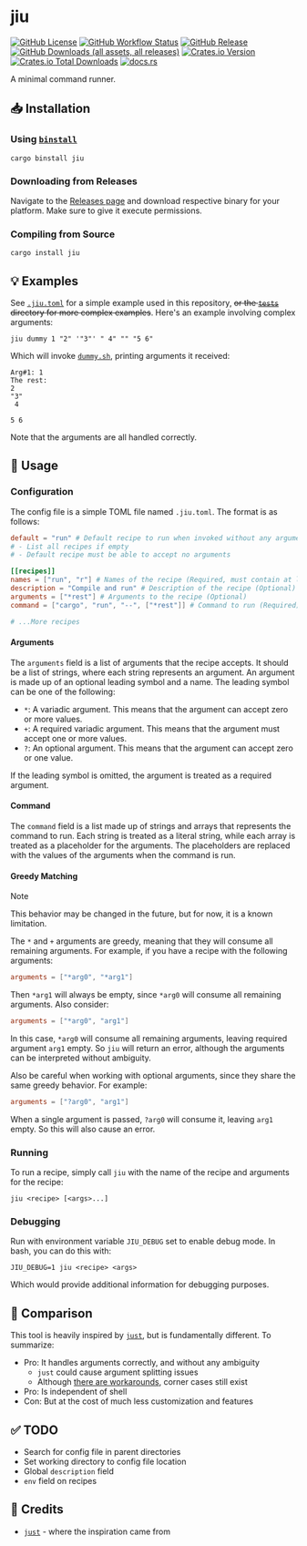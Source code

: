 # jiu

[![GitHub License](https://img.shields.io/github/license/PRO-2684/jiu?logo=opensourceinitiative)](https://github.com/PRO-2684/jiu/blob/main/LICENSE)
[![GitHub Workflow Status](https://img.shields.io/github/actions/workflow/status/PRO-2684/jiu/release.yml?logo=githubactions)](https://github.com/PRO-2684/jiu/blob/main/.github/workflows/release.yml)
[![GitHub Release](https://img.shields.io/github/v/release/PRO-2684/jiu?logo=githubactions)](https://github.com/PRO-2684/jiu/releases)
[![GitHub Downloads (all assets, all releases)](https://img.shields.io/github/downloads/PRO-2684/jiu/total?logo=github)](https://github.com/PRO-2684/jiu/releases)
[![Crates.io Version](https://img.shields.io/crates/v/jiu?logo=rust)](https://crates.io/crates/jiu)
[![Crates.io Total Downloads](https://img.shields.io/crates/d/jiu?logo=rust)](https://crates.io/crates/jiu)
[![docs.rs](https://img.shields.io/docsrs/jiu?logo=rust)](https://docs.rs/jiu)

A minimal command runner.

## 📥 Installation

### Using [`binstall`](https://github.com/cargo-bins/cargo-binstall)

```shell
cargo binstall jiu
```

### Downloading from Releases

Navigate to the [Releases page](https://github.com/PRO-2684/jiu/releases) and download respective binary for your platform. Make sure to give it execute permissions.

### Compiling from Source

```shell
cargo install jiu
```

## 💡 Examples

See [`.jiu.toml`](./.jiu.toml) for a simple example used in this repository, ~~or the [`tests`](./tests) directory for more complex examples~~. Here's an example involving complex arguments:

```shell
jiu dummy 1 "2" '"3"' " 4" "" "5 6"
```

Which will invoke [`dummy.sh`](./scripts/dummy.sh), printing arguments it received:

```shell
Arg#1: 1
The rest:
2
"3"
 4

5 6
```

Note that the arguments are all handled correctly.

## 📖 Usage

### Configuration

The config file is a simple TOML file named `.jiu.toml`. The format is as follows:

```toml
default = "run" # Default recipe to run when invoked without any arguments (Optional)
# - List all recipes if empty
# - Default recipe must be able to accept no arguments

[[recipes]]
names = ["run", "r"] # Names of the recipe (Required, must contain at least one name and each name should be unique across all recipes)
description = "Compile and run" # Description of the recipe (Optional)
arguments = ["*rest"] # Arguments to the recipe (Optional)
command = ["cargo", "run", "--", ["*rest"]] # Command to run (Required)

# ...More recipes
```

#### Arguments

The `arguments` field is a list of arguments that the recipe accepts. It should be a list of strings, where each string represents an argument. An argument is made up of an optional leading symbol and a name. The leading symbol can be one of the following:

- `*`: A variadic argument. This means that the argument can accept zero or more values.
- `+`: A required variadic argument. This means that the argument must accept one or more values.
- `?`: An optional argument. This means that the argument can accept zero or one value.

If the leading symbol is omitted, the argument is treated as a required argument.

#### Command

The `command` field is a list made up of strings and arrays that represents the command to run. Each string is treated as a literal string, while each array is treated as a placeholder for the arguments. The placeholders are replaced with the values of the arguments when the command is run.

#### Greedy Matching

> [!NOTE]
> This behavior may be changed in the future, but for now, it is a known limitation.

The `*` and `+` arguments are greedy, meaning that they will consume all remaining arguments. For example, if you have a recipe with the following arguments:

```toml
arguments = ["*arg0", "*arg1"]
```

Then `*arg1` will always be empty, since `*arg0` will consume all remaining arguments. Also consider:

```toml
arguments = ["*arg0", "arg1"]
```

In this case, `*arg0` will consume all remaining arguments, leaving required argument `arg1` empty. So `jiu` will return an error, although the arguments can be interpreted without ambiguity.

Also be careful when working with optional arguments, since they share the same greedy behavior. For example:

```toml
arguments = ["?arg0", "arg1"]
```

When a single argument is passed, `?arg0` will consume it, leaving `arg1` empty. So this will also cause an error.

### Running

To run a recipe, simply call `jiu` with the name of the recipe and arguments for the recipe:

```shell
jiu <recipe> [<args>...]
```

### Debugging

Run with environment variable `JIU_DEBUG` set to enable debug mode. In bash, you can do this with:

```shell
JIU_DEBUG=1 jiu <recipe> <args>
```

Which would provide additional information for debugging purposes.

## 🤔 Comparison

This tool is heavily inspired by [`just`](https://github.com/casey/just/), but is fundamentally different. To summarize:

- Pro: It handles arguments correctly, and without any ambiguity
    - `just` could cause argument splitting issues
    - Although [there are workarounds](https://just.systems/man/en/avoiding-argument-splitting.html), corner cases still exist
- Pro: Is independent of shell
- Con: But at the cost of much less customization and features

## ✅ TODO

- Search for config file in parent directories
- Set working directory to config file location
- Global `description` field
- `env` field on recipes

## 🎉 Credits

- [`just`](https://github.com/casey/just/) - where the inspiration came from
